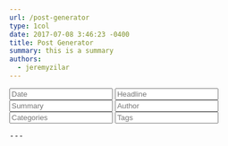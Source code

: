 ```yaml
---
url: /post-generator
type: 1col
date: 2017-07-08 3:46:23 -0400
title: Post Generator
summary: this is a summary
authors:
  - jeremyzilar
---
```


<link rel='stylesheet' href='/css/front-matter.css' type='text/css' media='all' />
<script src='/js/front-matter.js' type='text/javascript' charset='utf-8'></script>

<form id="matter-maker" action="new-post" method="get" accept-charset="utf-8">
  <label><input class="m_date fm" type="text" name="m_date" value="" placeholder="Date"></label>
  <label><input class="m_title fm" type="text" name="m_title" value="" placeholder="Headline"></label>
  <label><input class="m_summary fm" type="text" name="m_summary" value="" placeholder="Summary"></label>
  <label><input class="m_author fm" type="text" name="m_author" value="" placeholder="Author"></label>
  <label><input class="m_categories fm" type="text" name="m_categories" value="" placeholder="Categories"></label>
  <label><input class="m_tag fm" type="text" name="m_tag" value="" placeholder="Tags"></label>
</form>

<pre id="post-matter">---</pre>
